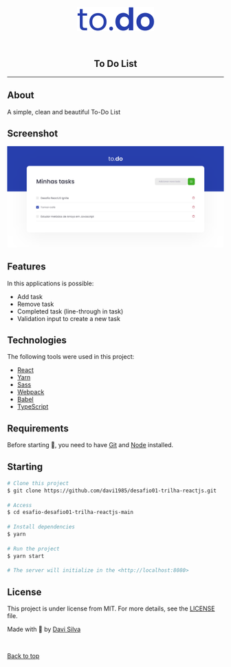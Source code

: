 <div align="center" id="top" > 
  <img src="./public/icon.svg" alt="01 Github Explorer" />

&#xa0;

</div>

<h2 align="center">To Do List</h2>
<hr/>

## About

A simple, clean and beautiful To-Do List

## Screenshot

<img src="public/screenshot.png"/>

## Features

In this applications is possible:

- Add task
- Remove task
- Completed task (line-through in task)
- Validation input to create a new task

## Technologies

The following tools were used in this project:

- [React](https://reactjs.org/)
- [Yarn](https://yarnpkg.com/)
- [Sass](https://sass-lang.com/)
- [Webpack](https://webpack.js.org/)
- [Babel](https://babeljs.io/)
- [TypeScript](https://www.typescriptlang.org/)

## Requirements

Before starting :checkered_flag:, you need to have [Git](https://git-scm.com) and [Node](https://nodejs.org/en/) installed.

## Starting

```bash
# Clone this project
$ git clone https://github.com/davi1985/desafio01-trilha-reactjs.git

# Access
$ cd esafio-desafio01-trilha-reactjs-main

# Install dependencies
$ yarn

# Run the project
$ yarn start

# The server will initialize in the <http://localhost:8080>
```

## License

This project is under license from MIT. For more details, see the [LICENSE](LICENSE.md) file.

Made with
💜 by <a href="https://github.com/davi1985" target="_blank">Davi Silva</a>

&#xa0;

<a href="#top">Back to top</a>
